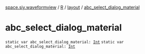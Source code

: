 [space.siy.waveformview](../../index.md) / [R](../index.md) / [layout](index.md) / [abc_select_dialog_material](./abc_select_dialog_material.md)

# abc_select_dialog_material

`static var abc_select_dialog_material: `[`Int`](https://kotlinlang.org/api/latest/jvm/stdlib/kotlin/-int/index.html)
`static var abc_select_dialog_material: `[`Int`](https://kotlinlang.org/api/latest/jvm/stdlib/kotlin/-int/index.html)